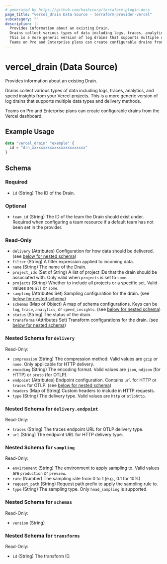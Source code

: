 ```yaml
---
# generated by https://github.com/hashicorp/terraform-plugin-docs
page_title: "vercel_drain Data Source - terraform-provider-vercel"
subcategory: ""
description: |-
  Provides information about an existing Drain.
  Drains collect various types of data including logs, traces, analytics, and speed insights from your Vercel projects.
  This is a more generic version of log drains that supports multiple data types and delivery methods.
  Teams on Pro and Enterprise plans can create configurable drains from the Vercel dashboard.
---
```


# vercel_drain (Data Source)

Provides information about an existing Drain.

Drains collect various types of data including logs, traces, analytics, and speed insights from your Vercel projects.
This is a more generic version of log drains that supports multiple data types and delivery methods.

Teams on Pro and Enterprise plans can create configurable drains from the Vercel dashboard.

## Example Usage

```terraform
data "vercel_drain" "example" {
  id = "drn_xxxxxxxxxxxxxxxxxxxxxxxx"
}
```

<!-- schema generated by tfplugindocs -->
## Schema

### Required

- `id` (String) The ID of the Drain.

### Optional

- `team_id` (String) The ID of the team the Drain should exist under. Required when configuring a team resource if a default team has not been set in the provider.

### Read-Only

- `delivery` (Attributes) Configuration for how data should be delivered. (see [below for nested schema](#nestedatt--delivery))
- `filter` (String) A filter expression applied to incoming data.
- `name` (String) The name of the Drain.
- `project_ids` (Set of String) A list of project IDs that the drain should be associated with. Only valid when `projects` is set to `some`.
- `projects` (String) Whether to include all projects or a specific set. Valid values are `all` or `some`.
- `sampling` (Attributes Set) Sampling configuration for the drain. (see [below for nested schema](#nestedatt--sampling))
- `schemas` (Map of Object) A map of schema configurations. Keys can be `log`, `trace`, `analytics`, or `speed_insights`. (see [below for nested schema](#nestedatt--schemas))
- `status` (String) The status of the drain.
- `transforms` (Attributes Set) Transform configurations for the drain. (see [below for nested schema](#nestedatt--transforms))

<a id="nestedatt--delivery"></a>
### Nested Schema for `delivery`

Read-Only:

- `compression` (String) The compression method. Valid values are `gzip` or `none`. Only applicable for HTTP delivery.
- `encoding` (String) The encoding format. Valid values are `json`, `ndjson` (for HTTP) or `proto` (for OTLP).
- `endpoint` (Attributes) Endpoint configuration. Contains `url` for HTTP or `traces` for OTLP. (see [below for nested schema](#nestedatt--delivery--endpoint))
- `headers` (Map of String) Custom headers to include in HTTP requests.
- `type` (String) The delivery type. Valid values are `http` or `otlphttp`.

<a id="nestedatt--delivery--endpoint"></a>
### Nested Schema for `delivery.endpoint`

Read-Only:

- `traces` (String) The traces endpoint URL for OTLP delivery type.
- `url` (String) The endpoint URL for HTTP delivery type.



<a id="nestedatt--sampling"></a>
### Nested Schema for `sampling`

Read-Only:

- `environment` (String) The environment to apply sampling to. Valid values are `production` or `preview`.
- `rate` (Number) The sampling rate from 0 to 1 (e.g., 0.1 for 10%).
- `request_path` (String) Request path prefix to apply the sampling rule to.
- `type` (String) The sampling type. Only `head_sampling` is supported.


<a id="nestedatt--schemas"></a>
### Nested Schema for `schemas`

Read-Only:

- `version` (String)


<a id="nestedatt--transforms"></a>
### Nested Schema for `transforms`

Read-Only:

- `id` (String) The transform ID.

